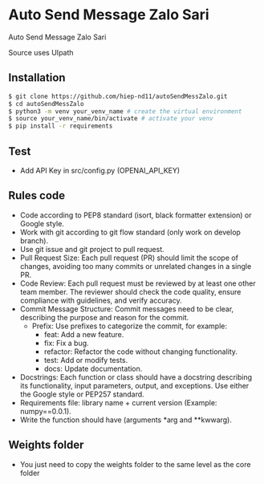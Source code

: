 # Auto Send Message Zalo Sari

Auto Send Message Zalo Sari

Source uses UIpath

## Installation
```bash
$ git clone https://github.com/hiep-nd11/autoSendMessZalo.git
$ cd autoSendMessZalo
$ python3 -m venv your_venv_name # create the virtual environment
$ source your_venv_name/bin/activate # activate your venv
$ pip install -r requirements
```

## Test
- Add API Key in src/config.py (OPENAI_API_KEY)

## Rules code
- Code according to PEP8 standard (isort, black formatter extension) or Google style.
- Work with git according to git flow standard (only work on develop branch).
- Use git issue and git project to pull request.
- Pull Request Size: Each pull request (PR) should limit the scope of changes, avoiding too many commits or unrelated changes in a single PR.
- Code Review: Each pull request must be reviewed by at least one other team member. The reviewer should check the code quality, ensure compliance with guidelines, and verify accuracy.
- Commit Message Structure: Commit messages need to be clear, describing the purpose and reason for the commit.
    - Prefix: Use prefixes to categorize the commit, for example:
        + feat: Add a new feature.
        + fix: Fix a bug.
        + refactor: Refactor the code without changing functionality.
        + test: Add or modify tests.
        + docs: Update documentation.
- Docstrings: Each function or class should have a docstring describing its functionality, input parameters, output, and exceptions. Use either the Google style or PEP257 standard.
- Requirements file: library name + current version (Example: numpy==0.0.1).
- Write the function should have (arguments *arg and **kwwarg).

## Weights folder
- You just need to copy the weights folder to the same level as the core folder
